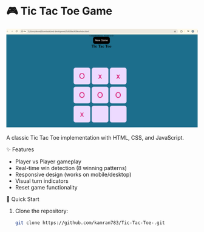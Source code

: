 # 🎮 Tic Tac Toe Game

![Game Output](./Outputscreen.png)

A classic Tic Tac Toe implementation with HTML, CSS, and JavaScript.

 ✨ Features
- Player vs Player gameplay
- Real-time win detection (8 winning patterns)
- Responsive design (works on mobile/desktop)
- Visual turn indicators
- Reset game functionality

🚀 Quick Start
1. Clone the repository:
   ```bash
   git clone https://github.com/kamran783/Tic-Tac-Toe-.git
